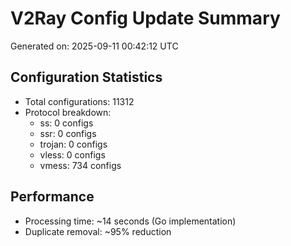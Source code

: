 # V2Ray Config Update Summary
Generated on: 2025-09-11 00:42:12 UTC

## Configuration Statistics
- Total configurations: 11312
- Protocol breakdown:
  - ss: 0 configs
  - ssr: 0 configs
  - trojan: 0 configs
  - vless: 0 configs
  - vmess: 734 configs

## Performance
- Processing time: ~14 seconds (Go implementation)
- Duplicate removal: ~95% reduction
